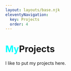 ```yaml
---
layout: layouts/base.njk
eleventyNavigation:
  key: Projects
  order: 4
---
```

<h1><span style="color: cyan">My</span>Projects</h1>

I like to put my projects here.